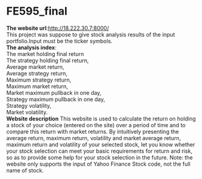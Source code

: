 # FE595_final
**The website url**:http://18.222.30.7:8000/  
This project was suppose to give stock analysis results of the input portfolio.Input must be the ticker symbols.    
**The analysis index**:   
The market holding final return  
The strategy holding final return,    
Average market return,    
Average strategy return,    
Maximum strategy return,    
Maximum market return,    
Market maximum pullback in one day,    
Strategy maximum pullback in one day,    
Strategy volatility,    
Market volatility.   
**Website description**
This website is used to calculate the return on holding a stock of your choice (entered on the site) over a period of time and to compare this return with market returns. 
By intuitively presenting the average return, maximum return, volatility and market average return, maximum return and volatility of your selected stock, let you know whether your stock selection can meet your basic requirements for return and risk, so as to provide some help for your stock selection in the future.
Note: the website only supports the input of Yahoo Finance Stock code, not the full name of stock.

